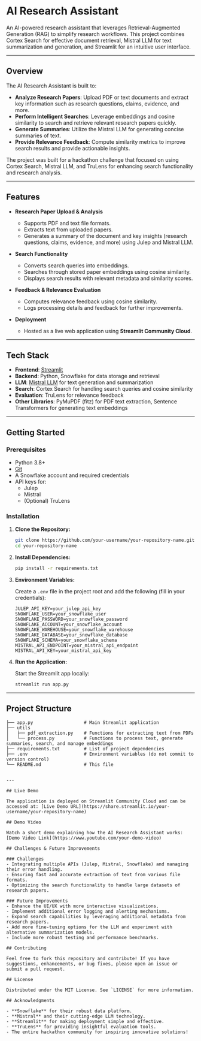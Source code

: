 # AI Research Assistant

An AI-powered research assistant that leverages Retrieval-Augmented Generation (RAG) to simplify research workflows. This project combines Cortex Search for effective document retrieval, Mistral LLM for text summarization and generation, and Streamlit for an intuitive user interface.

---

## Overview

The AI Research Assistant is built to:
- **Analyze Research Papers**: Upload PDF or text documents and extract key information such as research questions, claims, evidence, and more.
- **Perform Intelligent Searches**: Leverage embeddings and cosine similarity to search and retrieve relevant research papers quickly.
- **Generate Summaries**: Utilize the Mistral LLM for generating concise summaries of text.
- **Provide Relevance Feedback**: Compute similarity metrics to improve search results and provide actionable insights.

The project was built for a hackathon challenge that focused on using Cortex Search, Mistral LLM, and TruLens for enhancing search functionality and research analysis.

---

## Features

- **Research Paper Upload & Analysis**
  - Supports PDF and text file formats.
  - Extracts text from uploaded papers.
  - Generates a summary of the document and key insights (research questions, claims, evidence, and more) using Julep and Mistral LLM.
  
- **Search Functionality**
  - Converts search queries into embeddings.
  - Searches through stored paper embeddings using cosine similarity.
  - Displays search results with relevant metadata and similarity scores.

- **Feedback & Relevance Evaluation**
  - Computes relevance feedback using cosine similarity.
  - Logs processing details and feedback for further improvements.

- **Deployment**
  - Hosted as a live web application using **Streamlit Community Cloud**.

---

## Tech Stack

- **Frontend**: [Streamlit](https://streamlit.io/)
- **Backend**: Python, Snowflake for data storage and retrieval
- **LLM**: [Mistral LLM](https://www.mistral.ai/) for text generation and summarization
- **Search**: Cortex Search for handling search queries and cosine similarity
- **Evaluation**: TruLens for relevance feedback
- **Other Libraries**: PyMuPDF (fitz) for PDF text extraction, Sentence Transformers for generating text embeddings

---

## Getting Started

### Prerequisites

- Python 3.8+
- [Git](https://git-scm.com/)
- A Snowflake account and required credentials
- API keys for:
  - Julep
  - Mistral
  - (Optional) TruLens

### Installation

1. **Clone the Repository:**

    ```bash
    git clone https://github.com/your-username/your-repository-name.git
    cd your-repository-name
    ```

2. **Install Dependencies:**

    ```bash
    pip install -r requirements.txt
    ```

3. **Environment Variables:**

    Create a `.env` file in the project root and add the following (fill in your credentials):

    ```env
    JULEP_API_KEY=your_julep_api_key
    SNOWFLAKE_USER=your_snowflake_user
    SNOWFLAKE_PASSWORD=your_snowflake_password
    SNOWFLAKE_ACCOUNT=your_snowflake_account
    SNOWFLAKE_WAREHOUSE=your_snowflake_warehouse
    SNOWFLAKE_DATABASE=your_snowflake_database
    SNOWFLAKE_SCHEMA=your_snowflake_schema
    MISTRAL_API_ENDPOINT=your_mistral_api_endpoint
    MISTRAL_API_KEY=your_mistral_api_key
    ```

4. **Run the Application:**

    Start the Streamlit app locally:

    ```bash
    streamlit run app.py
    ```

---

## Project Structure

```plaintext
├── app.py                   # Main Streamlit application
├── utils
│   ├── pdf_extraction.py    # Functions for extracting text from PDFs
│   └── process.py           # Functions to process text, generate summaries, search, and manage embeddings
├── requirements.txt         # List of project dependencies
├── .env                     # Environment variables (do not commit to version control)
└── README.md                # This file


---

## Live Demo

The application is deployed on Streamlit Community Cloud and can be accessed at: [Live Demo URL](https://share.streamlit.io/your-username/your-repository-name)

## Demo Video

Watch a short demo explaining how the AI Research Assistant works: [Demo Video Link](https://www.youtube.com/your-demo-video)

## Challenges & Future Improvements

### Challenges
- Integrating multiple APIs (Julep, Mistral, Snowflake) and managing their error handling.
- Ensuring fast and accurate extraction of text from various file formats.
- Optimizing the search functionality to handle large datasets of research papers.

### Future Improvements
- Enhance the UI/UX with more interactive visualizations.
- Implement additional error logging and alerting mechanisms.
- Expand search capabilities by leveraging additional metadata from research papers.
- Add more fine-tuning options for the LLM and experiment with alternative summarization models.
- Include more robust testing and performance benchmarks.

## Contributing

Feel free to fork this repository and contribute! If you have suggestions, enhancements, or bug fixes, please open an issue or submit a pull request.

## License

Distributed under the MIT License. See `LICENSE` for more information.

## Acknowledgments

- **Snowflake** for their robust data platform.
- **Mistral** and their cutting-edge LLM technology.
- **Streamlit** for making deployment simple and effective.
- **TruLens** for providing insightful evaluation tools.
- The entire hackathon community for inspiring innovative solutions!

